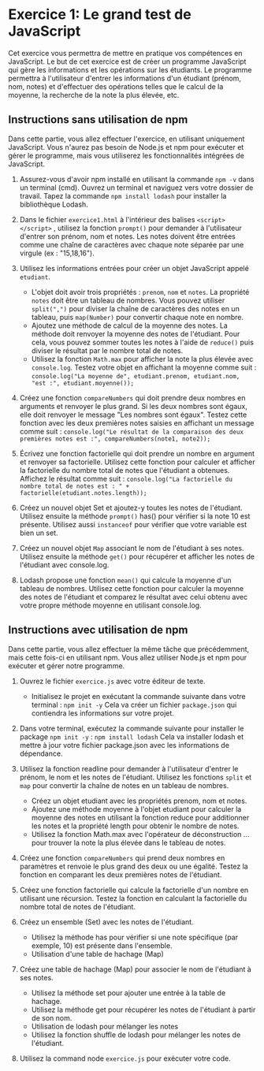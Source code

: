 # Exercice 1: Le grand test de JavaScript

Cet exercice vous permettra de mettre en pratique vos compétences en JavaScript. Le but de cet exercice est de créer un programme JavaScript qui gère les informations et les opérations sur les étudiants. Le programme permettra à l'utilisateur d'entrer les informations d'un étudiant (prénom, nom, notes) et d'effectuer des opérations telles que le calcul de la moyenne, la recherche de la note la plus élevée, etc.

## Instructions sans utilisation de npm
Dans cette partie, vous allez effectuer l'exercice, en utilisant uniquement JavaScript. Vous n'aurez pas besoin de Node.js et npm pour exécuter et gérer le programme, mais vous utiliserez les fonctionnalités intégrées de JavaScript.

1. Assurez-vous d'avoir npm installé en utilisant la commande `npm -v` dans un terminal (cmd). Ouvrez un terminal et naviguez vers votre dossier de travail. Tapez la commande `npm install lodash` pour installer la bibliothèque Lodash.

2. Dans le fichier `exercice1.html` à l'intérieur des balises `<script> </script>` , utilisez la fonction `prompt()` pour demander à l'utilisateur d'entrer son prénom, nom et notes. Les notes doivent être entrées comme une chaîne de caractères avec chaque note séparée par une virgule (ex : "15,18,16").

3. Utilisez les informations entrées pour créer un objet JavaScript appelé `etudiant`.

    - L'objet doit avoir trois propriétés : `prenom`, `nom` et `notes`. La propriété `notes` doit être un tableau de nombres. Vous pouvez utiliser `split(",")` pour diviser la chaîne de caractères des notes en un tableau, puis `map(Number)` pour convertir chaque note en nombre.
    - Ajoutez une méthode de calcul de la moyenne des notes. La méthode doit renvoyer la moyenne des notes de l'étudiant. Pour cela, vous pouvez sommer toutes les notes à l'aide de `reduce()` puis diviser le résultat par le nombre total de notes.
    - Utilisez la fonction `Math.max` pour afficher la note la plus élevée avec `console.log`. Testez votre objet en affichant la moyenne comme suit :
      `console.log("La moyenne de", etudiant.prenom, etudiant.nom, "est :", etudiant.moyenne());`

4. Créez une fonction `compareNumbers` qui doit prendre deux nombres en arguments et renvoyer le plus grand. Si les deux nombres sont égaux, elle doit renvoyer le message "Les nombres sont égaux". Testez cette fonction avec les deux premières notes saisies en affichant un message comme suit :
   `console.log("Le résultat de la comparaison des deux premières notes est :", compareNumbers(note1, note2));`
   
5. Écrivez une fonction factorielle qui doit prendre un nombre en argument et renvoyer sa factorielle. Utilisez cette fonction pour calculer et afficher la factorielle du nombre total de notes que l'étudiant a obtenues. Affichez le résultat comme suit :
    `console.log("La factorielle du nombre total de notes est : " + factorielle(etudiant.notes.length));`

6. Créez un nouvel objet Set et ajoutez-y toutes les notes de l'étudiant. Utilisez ensuite la méthode `prompt()` has() pour vérifier si la note 10 est présente. Utilisez aussi `instanceof` pour vérifier que votre variable est bien un set.

7. Créez un nouvel objet `Map` associant le nom de l'étudiant à ses notes. Utilisez ensuite la méthode `get()` pour récupérer et afficher les notes de l'étudiant avec console.log.

8. Lodash propose une fonction `mean()` qui calcule la moyenne d'un tableau de nombres. Utilisez cette fonction pour calculer la moyenne des notes de l'étudiant et comparez le résultat avec celui obtenu avec votre propre méthode moyenne en utilisant console.log.

## Instructions avec utilisation de npm

Dans cette partie, vous allez effectuer la même tâche que précédemment, mais cette fois-ci en utilisant npm. Vous allez utiliser Node.js et npm pour exécuter et gérer notre programme.


1. Ouvrez le fichier `exercice.js` avec votre éditeur de texte.
    - Initialisez le projet en exécutant la commande suivante dans votre terminal : `npm init -y` Cela va créer un fichier `package.json` qui contiendra les informations sur votre projet.

2. Dans votre terminal, exécutez la commande suivante pour installer le package `npm init -y` : `npm install lodash` 
Cela va installer lodash et mettre à jour votre fichier package.json avec les informations de dépendance.

3. Utilisez la fonction readline pour demander à l'utilisateur d'entrer le prénom, le nom et les notes de l'étudiant. Utilisez les fonctions `split` et `map` pour convertir la chaîne de notes en un tableau de nombres.
    - Créez un objet etudiant avec les propriétés prenom, nom et notes.
    - Ajoutez une méthode moyenne à l'objet etudiant pour calculer la moyenne des notes en utilisant la fonction reduce pour additionner les notes et la propriété length pour obtenir le nombre de notes.
    - Utilisez la fonction Math.max avec l'opérateur de déconstruction ... pour trouver la note la plus élevée dans le tableau de notes.

4. Créez une fonction `compareNumbers` qui prend deux nombres en paramètres et renvoie le plus grand des deux ou une égalité.
Testez la fonction en comparant les deux premières notes de l'étudiant.

5. Créez une fonction factorielle qui calcule la factorielle d'un nombre en utilisant une récursion. Testez la fonction en calculant la factorielle du nombre total de notes de l'étudiant.

6. Créez un ensemble (Set) avec les notes de l'étudiant.
    - Utilisez la méthode has pour vérifier si une note spécifique (par exemple, 10) est présente dans l'ensemble.
    - Utilisation d'une table de hachage (Map)

7. Créez une table de hachage (Map) pour associer le nom de l'étudiant à ses notes.
    - Utilisez la méthode set pour ajouter une entrée à la table de hachage.
    - Utilisez la méthode get pour récupérer les notes de l'étudiant à partir de son nom.
    - Utilisation de lodash pour mélanger les notes
    - Utilisez la fonction shuffle de lodash pour mélanger les notes de l'étudiant.

8. Utilisez la command node `exercice.js` pour exécuter votre code.
